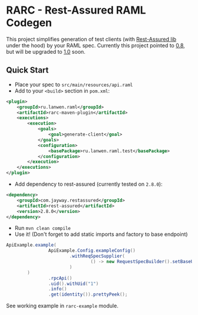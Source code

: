 # RARC - Rest-Assured RAML Codegen

This project simplifies generation of test clients 
(with [Rest-Assured lib](https://github.com/rest-assured/rest-assured/) under the hood) by your RAML spec.
Currently this project pointed to [0.8](http://raml.org/raml-08-spec), but 
will be upgraded to [1.0](http://raml.org/raml-10-spec) soon.

## Quick Start

- Place your spec to `src/main/resources/api.raml`
- Add to your `<build>` section in `pom.xml`: 

```xml
<plugin>
    <groupId>ru.lanwen.raml</groupId>
    <artifactId>rarc-maven-plugin</artifactId>
    <executions>
        <execution>
            <goals>
                <goal>generate-client</goal>
            </goals>
            <configuration>
                <basePackage>ru.lanwen.raml.test</basePackage>
            </configuration>
        </execution>
    </executions>
</plugin>
```

- Add dependency to rest-assured (currently tested on `2.8.0`): 

```xml
<dependency>
    <groupId>com.jayway.restassured</groupId>
    <artifactId>rest-assured</artifactId>
    <version>2.8.0</version>
</dependency>
```

- Run `mvn clean compile`
- Use it! (Don't forget to add static imports and factory to base endpoint)

```java
ApiExample.example(
                ApiExample.Config.exampleConfig()
                        .withReqSpecSupplier(
                                () -> new RequestSpecBuilder().setBaseUri("http://your_host/")
                        )
        )
                .rpcApi()
                .uid().withUid("1")
                .info()
                .get(identity()).prettyPeek();
```

See working example in `rarc-example` module.
